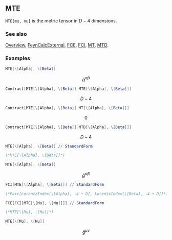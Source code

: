 ## MTE

`MTE[mu, nu]` is the metric tensor in $D-4$ dimensions.

### See also

[Overview](Extra/FeynCalc.md), [FeynCalcExternal](FeynCalcExternal.md), [FCE](FCE.md), [FCI](FCI.md), [MT](MT.md), [MTD](MTD.md).

### Examples

```mathematica
MTE[\[Alpha], \[Beta]]
```

$$\hat{g}^{\alpha \beta }$$

```mathematica
Contract[MTE[\[Alpha], \[Beta]] MTE[\[Alpha], \[Beta]]]
```

$$D-4$$

```mathematica
Contract[MTE[\[Alpha], \[Beta]] MT[\[Alpha], \[Beta]]]
```

$$0$$

```mathematica
Contract[MTE[\[Alpha], \[Beta]] MTD[\[Alpha], \[Beta]]]
```

$$D-4$$

```mathematica
MTE[\[Alpha], \[Beta]] // StandardForm

(*MTE[\[Alpha], \[Beta]]*)
```

```mathematica
MTE[\[Alpha], \[Beta]]
```

$$\hat{g}^{\alpha \beta }$$

```mathematica
FCI[MTE[\[Alpha], \[Beta]]] // StandardForm

(*Pair[LorentzIndex[\[Alpha], -4 + D], LorentzIndex[\[Beta], -4 + D]]*)
```

```mathematica
FCE[FCI[MTE[\[Mu], \[Nu]]]] // StandardForm

(*MTE[\[Mu], \[Nu]]*)
```

```mathematica
MTE[\[Mu], \[Nu]]
```

$$\hat{g}^{\mu \nu }$$